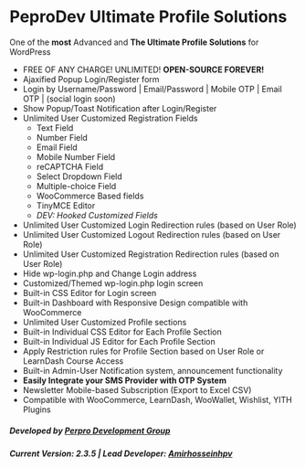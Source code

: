 **PeproDev Ultimate Profile Solutions**
=======================================

One of the **most** Advanced and **The Ultimate Profile Solutions** for WordPress

* FREE OF ANY CHARGE! UNLIMITED! **OPEN-SOURCE FOREVER!**
* Ajaxified Popup Login/Register form
* Login by Username/Password | Email/Password | Mobile OTP | Email OTP | (social login soon)
* Show Popup/Toast Notification after Login/Register
* Unlimited User Customized Registration Fields
  * Text Field
  * Number Field
  * Email Field
  * Mobile Number Field
  * reCAPTCHA Field
  * Select Dropdown Field
  * Multiple-choice Field
  * WooCommerce Based fields
  * TinyMCE Editor
  * *DEV: Hooked Customized Fields*
* Unlimited User Customized Login Redirection rules (based on User Role)
* Unlimited User Customized Logout Redirection rules (based on User Role)
* Unlimited User Customized Registration Redirection rules (based on User Role)
* Hide wp-login.php and Change Login address
* Customized/Themed wp-login.php login screen
* Built-in CSS Editor for Login screen
* Built-in Dashboard with Responsive Design compatible with WooCommerce
* Unlimited User Customized Profile sections
* Built-in Individual CSS Editor for Each Profile Section
* Built-in Individual JS Editor for Each Profile Section
* Apply Restriction rules for Profile Section based on User Role or LearnDash Course Access
* Built-in Admin-User Notification system, announcement functionality
* **Easily Integrate your SMS Provider with OTP System**
* Newsletter Mobile-based Subscription (Export to Excel CSV)
* Compatible with WooCommerce, LearnDash, WooWallet, Wishlist, YITH Plugins

##### **Developed by** [Perpro Development Group](https://pepro.dev/)
##### *Current Version: 2.3.5* \| *Lead Developer:* [Amirhosseinhpv](https://hpv.im/)
